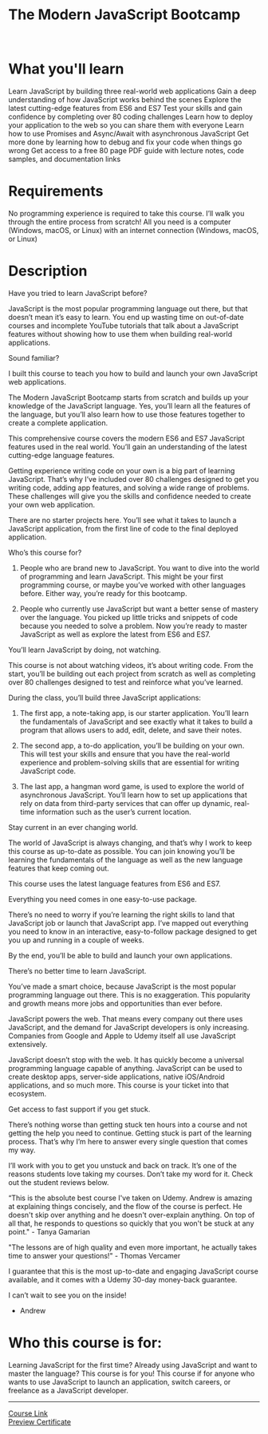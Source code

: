 # The Modern JavaScript Bootcamp
<br>

# What you'll learn
Learn JavaScript by building three real-world web applications
Gain a deep understanding of how JavaScript works behind the scenes
Explore the latest cutting-edge features from ES6 and ES7
Test your skills and gain confidence by completing over 80 coding challenges
Learn how to deploy your application to the web so you can share them with everyone
Learn how to use Promises and Async/Await with asynchronous JavaScript
Get more done by learning how to debug and fix your code when things go wrong
Get access to a free 80 page PDF guide with lecture notes, code samples, and documentation links

# Requirements
No programming experience is required to take this course. I’ll walk you through the entire process from scratch!
All you need is a computer (Windows, macOS, or Linux) with an internet connection (Windows, macOS, or Linux)
# Description
Have you tried to learn JavaScript before?

JavaScript is the most popular programming language out there, but that doesn’t mean it’s easy to learn. You end up wasting time on out-of-date courses and incomplete YouTube tutorials that talk about a JavaScript features without showing how to use them when building real-world applications.

Sound familiar?

I built this course to teach you how to build and launch your own JavaScript web applications.

The Modern JavaScript Bootcamp starts from scratch and builds up your knowledge of the JavaScript language. Yes, you’ll learn all the features of the language, but you’ll also learn how to use those features together to create a complete application.

This comprehensive course covers the modern ES6 and ES7 JavaScript features used in the real world. You’ll gain an understanding of the latest cutting-edge language features.

Getting experience writing code on your own is a big part of learning JavaScript. That’s why I’ve included over 80 challenges designed to get you writing code, adding app features, and solving a wide range of problems. These challenges will give you the skills and confidence needed to create your own web application.

There are no starter projects here. You’ll see what it takes to launch a JavaScript application, from the first line of code to the final deployed application.

Who’s this course for?

1. People who are brand new to JavaScript. You want to dive into the world of programming and learn JavaScript. This might be your first programming course, or maybe you’ve worked with other languages before. Either way, you’re ready for this bootcamp.

2. People who currently use JavaScript but want a better sense of mastery over the language. You picked up little tricks and snippets of code because you needed to solve a problem. Now you’re ready to master JavaScript as well as explore the latest from ES6 and ES7.

You’ll learn JavaScript by doing, not watching.

This course is not about watching videos, it’s about writing code. From the start, you’ll be building out each project from scratch as well as completing over 80 challenges designed to test and reinforce what you’ve learned.

During the class, you’ll build three JavaScript applications:

1. The first app, a note-taking app, is our starter application. You’ll learn the fundamentals of JavaScript and see exactly what it takes to build a program that allows users to add, edit, delete, and save their notes.

2. The second app, a to-do application, you’ll be building on your own. This will test your skills and ensure that you have the real-world experience and problem-solving skills that are essential for writing JavaScript code.

3. The last app, a hangman word game, is used to explore the world of asynchronous JavaScript. You’ll learn how to set up applications that rely on data from third-party services that can offer up dynamic, real-time information such as the user’s current location.

Stay current in an ever changing world.

The world of JavaScript is always changing, and that’s why I work to keep this course as up-to-date as possible. You can join knowing you’ll be learning the fundamentals of the language as well as the new language features that keep coming out.

This course uses the latest language features from ES6 and ES7.

Everything you need comes in one easy-to-use package.

There’s no need to worry if you’re learning the right skills to land that JavaScript job or launch that JavaScript app. I’ve mapped out everything you need to know in an interactive, easy-to-follow package designed to get you up and running in a couple of weeks.

By the end, you’ll be able to build and launch your own applications.

There’s no better time to learn JavaScript.

You’ve made a smart choice, because JavaScript is the most popular programming language out there. This is no exaggeration. This popularity and growth means more jobs and opportunities than ever before.

JavaScript powers the web. That means every company out there uses JavaScript, and the demand for JavaScript developers is only increasing. Companies from Google and Apple to Udemy itself all use JavaScript extensively.

JavaScript doesn’t stop with the web. It has quickly become a universal programming language capable of anything. JavaScript can be used to create desktop apps, server-side applications, native iOS/Android applications, and so much more. This course is your ticket into that ecosystem.

Get access to fast support if you get stuck.

There’s nothing worse than getting stuck ten hours into a course and not getting the help you need to continue. Getting stuck is part of the learning process. That’s why I’m here to answer every single question that comes my way.

I’ll work with you to get you unstuck and back on track. It’s one of the reasons students love taking my courses. Don’t take my word for it. Check out the student reviews below.

“This is the absolute best course I've taken on Udemy. Andrew is amazing at explaining things concisely, and the flow of the course is perfect. He doesn't skip over anything and he doesn't over-explain anything. On top of all that, he responds to questions so quickly that you won't be stuck at any point." - Tanya Gamarian

"The lessons are of high quality and even more important, he actually takes time to answer your questions!" - Thomas Vercamer

I guarantee that this is the most up-to-date and engaging JavaScript course available, and it comes with a Udemy 30-day money-back guarantee.

I can’t wait to see you on the inside!

- Andrew

# Who this course is for:
Learning JavaScript for the first time? Already using JavaScript and want to master the language? This course is for you!
This course if for anyone who wants to use JavaScript to launch an application, switch careers, or freelance as a JavaScript developer.

-------------------------------
[Course Link](https://www.udemy.com/course/modern-javascript/)
<br>[Preview Certificate]()
